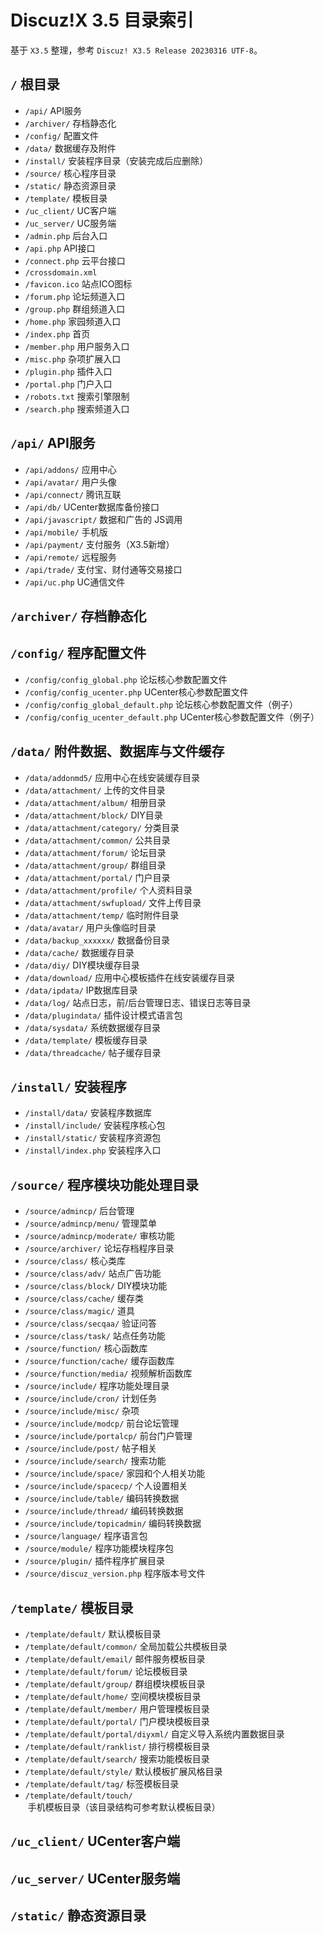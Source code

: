 # Discuz!X 3.5 目录索引

基于 `X3.5` 整理，参考 `Discuz! X3.5 Release 20230316 UTF-8`。

## `/` 根目录

- `/api/` API服务
- `/archiver/` 存档静态化
- `/config/` 配置文件
- `/data/` 数据缓存及附件
- `/install/` 安装程序目录（安装完成后应删除）
- `/source/` 核心程序目录
- `/static/` 静态资源目录
- `/template/` 模板目录
- `/uc_client/` UC客户端
- `/uc_server/` UC服务端
- `/admin.php` 后台入口
- `/api.php` API接口
- `/connect.php` 云平台接口
- `/crossdomain.xml`
- `/favicon.ico` 站点ICO图标
- `/forum.php` 论坛频道入口
- `/group.php` 群组频道入口
- `/home.php` 家园频道入口
- `/index.php` 首页
- `/member.php` 用户服务入口
- `/misc.php` 杂项扩展入口
- `/plugin.php` 插件入口
- `/portal.php` 门户入口
- `/robots.txt` 搜索引擎限制
- `/search.php` 搜索频道入口

## `/api/` API服务

- `/api/addons/` 应用中心
- `/api/avatar/` 用户头像
- `/api/connect/` 腾讯互联
- `/api/db/` UCenter数据库备份接口
- `/api/javascript/` 数据和广告的 JS调用
- `/api/mobile/` 手机版
- `/api/payment/` 支付服务（X3.5新增）
- `/api/remote/` 远程服务
- `/api/trade/` 支付宝、财付通等交易接口
- `/api/uc.php` UC通信文件

## `/archiver/` 存档静态化

## `/config/` 程序配置文件

- `/config/config_global.php` 论坛核心参数配置文件
- `/config/config_ucenter.php` UCenter核心参数配置文件
- `/config/config_global_default.php` 论坛核心参数配置文件（例子）
- `/config/config_ucenter_default.php` UCenter核心参数配置文件（例子）

## `/data/` 附件数据、数据库与文件缓存

- `/data/addonmd5/` 应用中心在线安装缓存目录
- `/data/attachment/` 上传的文件目录
- `/data/attachment/album/` 相册目录
- `/data/attachment/block/` DIY目录
- `/data/attachment/category/` 分类目录
- `/data/attachment/common/` 公共目录
- `/data/attachment/forum/` 论坛目录
- `/data/attachment/group/` 群组目录
- `/data/attachment/portal/` 门户目录
- `/data/attachment/profile/` 个人资料目录
- `/data/attachment/swfupload/` 文件上传目录
- `/data/attachment/temp/` 临时附件目录
- `/data/avatar/` 用户头像临时目录
- `/data/backup_xxxxxx/` 数据备份目录
- `/data/cache/` 数据缓存目录
- `/data/diy/` DIY模块缓存目录
- `/data/download/` 应用中心模板插件在线安装缓存目录
- `/data/ipdata/` IP数据库目录
- `/data/log/` 站点日志，前/后台管理日志、错误日志等目录
- `/data/plugindata/` 插件设计模式语言包
- `/data/sysdata/` 系统数据缓存目录
- `/data/template/` 模板缓存目录
- `/data/threadcache/` 帖子缓存目录

## `/install/` 安装程序

- `/install/data/` 安装程序数据库
- `/install/include/` 安装程序核心包
- `/install/static/` 安装程序资源包
- `/install/index.php` 安装程序入口

## `/source/` 程序模块功能处理目录

- `/source/admincp/` 后台管理
- `/source/admincp/menu/` 管理菜单
- `/source/admincp/moderate/` 审核功能
- `/source/archiver/` 论坛存档程序目录
- `/source/class/` 核心类库
- `/source/class/adv/` 站点广告功能
- `/source/class/block/` DIY模块功能
- `/source/class/cache/` 缓存类
- `/source/class/magic/` 道具
- `/source/class/secqaa/` 验证问答
- `/source/class/task/` 站点任务功能
- `/source/function/` 核心函数库
- `/source/function/cache/` 缓存函数库
- `/source/function/media/` 视频解析函数库
- `/source/include/` 程序功能处理目录
- `/source/include/cron/` 计划任务
- `/source/include/misc/` 杂项
- `/source/include/modcp/` 前台论坛管理
- `/source/include/portalcp/` 前台门户管理
- `/source/include/post/` 帖子相关
- `/source/include/search/` 搜索功能
- `/source/include/space/` 家园和个人相关功能
- `/source/include/spacecp/` 个人设置相关
- `/source/include/table/` 编码转换数据
- `/source/include/thread/` 编码转换数据
- `/source/include/topicadmin/` 编码转换数据
- `/source/language/` 程序语言包
- `/source/module/` 程序功能模块程序包
- `/source/plugin/` 插件程序扩展目录
- `/source/discuz_version.php` 程序版本号文件

## `/template/` 模板目录

- `/template/default/` 默认模板目录
- `/template/default/common/` 全局加载公共模板目录
- `/template/default/email/` 邮件服务模板目录
- `/template/default/forum/` 论坛模板目录
- `/template/default/group/` 群组模块模板目录
- `/template/default/home/` 空间模块模板目录
- `/template/default/member/` 用户管理模板目录
- `/template/default/portal/` 门户模块模板目录
- `/template/default/portal/diyxml/` 自定义导入系统内置数据目录
- `/template/default/ranklist/` 排行榜模板目录
- `/template/default/search/` 搜索功能模板目录
- `/template/default/style/` 默认模板扩展风格目录
- `/template/default/tag/` 标签模板目录
- `/template/default/touch/` 手机模板目录（该目录结构可参考默认模板目录）

## `/uc_client/` UCenter客户端

## `/uc_server/` UCenter服务端

## `/static/` 静态资源目录